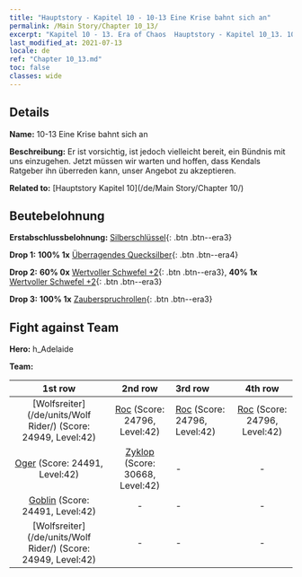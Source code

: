 ```yaml
---
title: "Hauptstory - Kapitel 10 - 10-13 Eine Krise bahnt sich an"
permalink: /Main Story/Chapter 10_13/
excerpt: "Kapitel 10 - 13. Era of Chaos  Hauptstory - Kapitel 10_13. 10-13 Eine Krise bahnt sich an"
last_modified_at: 2021-07-13
locale: de
ref: "Chapter 10_13.md"
toc: false
classes: wide
---
```


## Details

 **Name:** 10-13 Eine Krise bahnt sich an

 **Beschreibung:** Er ist vorsichtig, ist jedoch vielleicht bereit, ein Bündnis mit uns einzugehen. Jetzt müssen wir warten und hoffen, dass Kendals Ratgeber ihn überreden kann, unser Angebot zu akzeptieren.

 **Related to:** [Hauptstory Kapitel 10](/de/Main Story/Chapter 10/)

## Beutebelohnung

 **Erstabschlussbelohnung:** [Silberschlüssel](/ItemsDE/con_693/){: .btn .btn--era3}

 **Drop 1:** **100% 1x** [Überragendes Quecksilber](/ItemsDE/mat_35/){: .btn .btn--era4}

 **Drop 2:** **60% 0x** [Wertvoller Schwefel +2](/ItemsDE/mat_29/){: .btn .btn--era3}, **40% 1x** [Wertvoller Schwefel +2](/ItemsDE/mat_29/){: .btn .btn--era3}

 **Drop 3:** **100% 1x** [Zauberspruchrollen](/ItemsDE/con_694/){: .btn .btn--era3}


## Fight against Team
 **Hero:** h_Adelaide

 **Team:**


  | 1st row | 2nd row | 3rd row | 4th row |
  |:----:|:----:|:----|:----:|
  | [Wolfsreiter](/de/units/Wolf Rider/) (Score: 24949, Level:42)  | [Roc](/de/units/Roc/) (Score: 24796, Level:42)  | [Roc](/de/units/Roc/) (Score: 24796, Level:42)  | [Roc](/de/units/Roc/) (Score: 24796, Level:42)  |
  | [Oger](/de/units/Ogre/) (Score: 24491, Level:42)  | [Zyklop](/de/units/Cyclops/) (Score: 30668, Level:42)  | - | - |
  | [Goblin](/de/units/Goblin/) (Score: 24491, Level:42)  | - | - | - |
  | [Wolfsreiter](/de/units/Wolf Rider/) (Score: 24949, Level:42)  | - | - | - |


